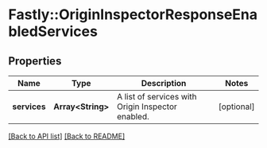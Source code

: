 # Fastly::OriginInspectorResponseEnabledServices

## Properties

| Name | Type | Description | Notes |
| ---- | ---- | ----------- | ----- |
| **services** | **Array&lt;String&gt;** | A list of services with Origin Inspector enabled. | [optional] |

[[Back to API list]](../../README.md#endpoints) [[Back to README]](../../README.md)

